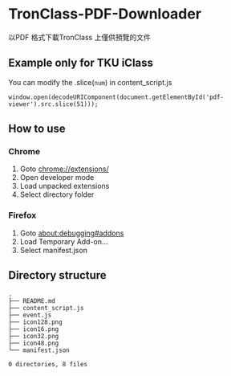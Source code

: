 # TronClass-PDF-Downloader

以PDF 格式下載TronClass 上僅供預覽的文件

## Example only for TKU iClass

You can modify the .slice(`num`) in content_script.js

```javascript=
window.open(decodeURIComponent(document.getElementById('pdf-viewer').src.slice(51)));
```

## How to use

### Chrome

1. Goto [chrome://extensions/](chrome://extensions/)
2. Open developer mode
3. Load unpacked extensions
4. Select directory folder

### Firefox

1. Goto [about:debugging#addons](about:debugging#addons)
2. Load Temporary Add-on...
3. Select manifest.json

## Directory structure

```bash=
.
├── README.md
├── content_script.js
├── event.js
├── icon128.png
├── icon16.png
├── icon32.png
├── icon48.png
└── manifest.json

0 directories, 8 files
```
